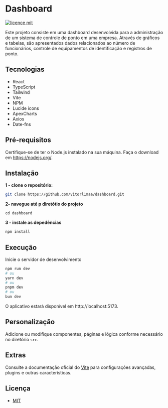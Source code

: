 # Dashboard

[![licence mit](https://img.shields.io/badge/licence-MIT-blue.svg)](./LICENSE)

Este projeto consiste em uma dashboard desenvolvida para a administração de um sistema de controle de ponto em uma empresa. Através de gráficos e tabelas, são apresentados dados relacionados ao número de funcionários, controle de equipamentos de identificação e registros de ponto.

## Tecnologias

- React
- TypeScript
- Tailwind
- Vite
- NPM
- Lucide icons
- ApexCharts
- Axios
- Date-fns

## Pré-requisitos

Certifique-se de ter o Node.js instalado na sua máquina. Faça o download em https://nodejs.org/.

## Instalação

**1 - clone o repositório:**

```bash
git clone https://github.com/vitorl1maa/dashboard.git
```

**2- navegue até p diretótio do projeto**

`cd dashboard`

**3 - instale as depedências**

```bash
npm install
```

## Execução

Inicie o servidor de desenvolvimento

```bash
npm run dev
# ou
yarn dev
# ou
pnpm dev
# ou
bun dev
```

O aplicativo estará disponível em http://localhost:5173.

## Personalização

Adicione ou modifique componentes, páginas e lógica conforme necessário no diretório `src`.

## Extras

Consulte a documentação oficial do [Vite](https://vitejs.dev/guide/) para configurações avançadas, plugins e outras características.

## Licença

- [MIT](./LICENSE)
